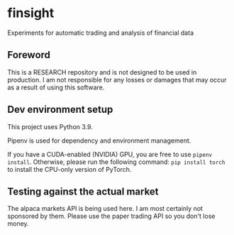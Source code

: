 # finsight

Experiments for automatic trading and analysis of financial data

## Foreword
This is a RESEARCH repository and is not designed to be used in production.
I am not responsible for any losses or damages that may occur as a result of using this software.


## Dev environment setup
This project uses Python 3.9.

Pipenv is used for dependency and environment management.

If you have a CUDA-enabled (NVIDIA) GPU, you are free to use `pipenv install`.
Otherwise, please run the following command:
`pip install torch` to install the CPU-only version of PyTorch.


## Testing against the actual market
The alpaca markets API is being used here. I am most certainly not sponsored by them.
Please use the paper trading API so you don't lose money.